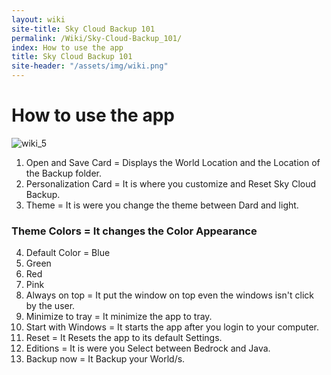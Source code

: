 ```yaml
---
layout: wiki
site-title: Sky Cloud Backup 101
permalink: /Wiki/Sky-Cloud-Backup_101/
index: How to use the app
title: Sky Cloud Backup 101
site-header: "/assets/img/wiki.png" 
---
```

# How to use the app
![wiki_5](https://user-images.githubusercontent.com/100028421/156305424-37573fe0-f0ea-4ba5-9dfe-d38a39b961b9.png)
1. Open and Save Card = Displays the World Location and the Location of the Backup folder.
2. Personalization Card =  It is where you customize and Reset Sky Cloud Backup.
3. Theme = It is were you change the theme between Dard and light.
### Theme Colors = It changes the Color Appearance
4.  Default Color = Blue
5. Green
6. Red
7. Pink
8. Always on top = It put the window on top even the windows isn't click by the user.
9. Minimize to tray = It minimize the app to tray.
10. Start with Windows = It starts the app after you login to your computer.
11. Reset = It Resets the app to its default Settings.
12. Editions = It is were you Select between Bedrock and Java.
13. Backup now = It  Backup your World/s.